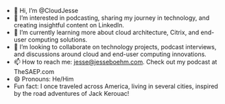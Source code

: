 - 👋 Hi, I’m @CloudJesse
- 👀 I’m interested in podcasting, sharing my journey in technology, and creating insightful content on LinkedIn.
- 🌱 I’m currently learning more about cloud architecture, Citrix, and end-user computing solutions.
- 💞️ I’m looking to collaborate on technology projects, podcast interviews, and discussions around cloud and end-user computing innovations.
- 📫 How to reach me: jesse@jesseboehm.com. Check out my podcast at TheSAEP.com
- 😄 Pronouns: He/Him
-  Fun fact: I once traveled across America, living in several cities, inspired by the road adventures of Jack Kerouac!
